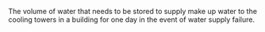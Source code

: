 ﻿The volume of water that needs to be stored to supply make up water to the cooling towers in a building for one day in the event of water supply failure.
